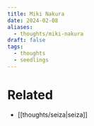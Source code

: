 ```yaml
---
title: Miki Nakura
date: 2024-02-08
aliases:
  - thoughts/miki-nakura
draft: false
tags:
  - thoughts
  - seedlings
---
```


# Related

- [[thoughts/seiza|seiza]]
